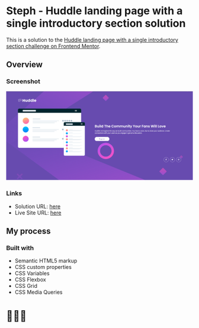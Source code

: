 # Steph - Huddle landing page with a single introductory section solution

This is a solution to the [Huddle landing page with a single introductory section challenge on Frontend Mentor](https://www.frontendmentor.io/challenges/huddle-landing-page-with-a-single-introductory-section-B_2Wvxgi0). 


## Overview

### Screenshot

![](./assets/images/screenshot.PNG)

### Links

- Solution URL: [here](https://www.frontendmentor.io/solutions/solution-huddle-landing-page-with-a-single-introductory-section-vC9_TbfgHB)
- Live Site URL: [here](https://xstephx.github.io/huddle-landing-page-with-a-single-introductory-section-challenge/)

## My process

### Built with

- Semantic HTML5 markup
- CSS custom properties
- CSS Variables
- CSS Flexbox
- CSS Grid
- CSS Media Queries


# 🚀🚀🚀




